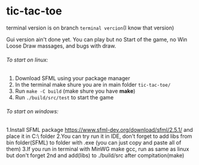 # tic-tac-toe

terminal version is on branch `terminal vercion`(I know that version)

Gui version ain't done yet. You can play but no Start of the game, no Win Loose Draw massages, and bugs with draw.

###### To start on linux:
1. Download SFML using your package manager
2. In the terminal make shure you are in main folder `tic-tac-toe/`
3. Run `make -C build` (make shure you have **make**)
4. Run `./build/src/test` to start the game

###### To start on windows:
1.Install SFML package https://www.sfml-dev.org/download/sfml/2.5.1/ and place it in C:\ folder
2.You can try run it in IDE, don't forget to add libs from bin folder(SFML) to folder with .exe (you can just copy and paste all of them)
3.If you run in terminal with MinWG make gcc, run as same as linux
  but don't forget 2nd and add(libs) to ./build/src after compitation(make)
